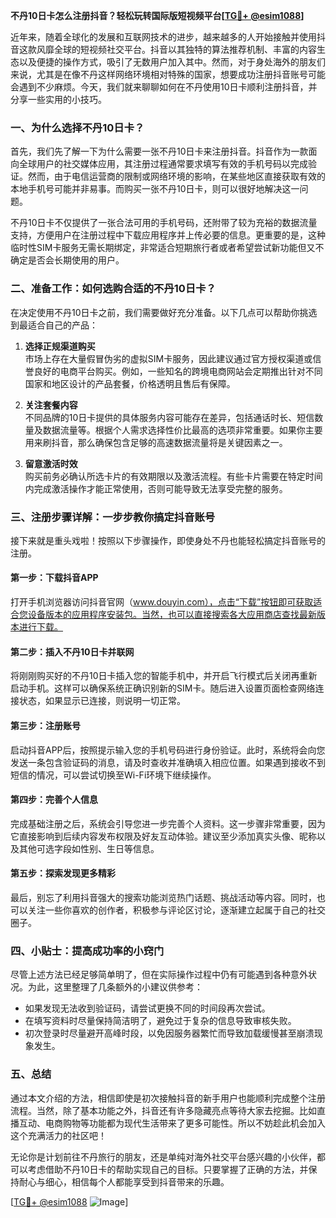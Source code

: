 **不丹10日卡怎么注册抖音？轻松玩转国际版短视频平台[[TG💪+ @esim1088](https://t.me/s/esim1088)]**

近年来，随着全球化的发展和互联网技术的进步，越来越多的人开始接触并使用抖音这款风靡全球的短视频社交平台。抖音以其独特的算法推荐机制、丰富的内容生态以及便捷的操作方式，吸引了无数用户加入其中。然而，对于身处海外的朋友们来说，尤其是在像不丹这样网络环境相对特殊的国家，想要成功注册抖音账号可能会遇到不少麻烦。今天，我们就来聊聊如何在不丹使用10日卡顺利注册抖音，并分享一些实用的小技巧。

### 一、为什么选择不丹10日卡？

首先，我们先了解一下为什么需要一张不丹10日卡来注册抖音。抖音作为一款面向全球用户的社交媒体应用，其注册过程通常要求填写有效的手机号码以完成验证。然而，由于电信运营商的限制或网络环境的影响，在某些地区直接获取有效的本地手机号可能并非易事。而购买一张不丹10日卡，则可以很好地解决这一问题。

不丹10日卡不仅提供了一张合法可用的手机号码，还附带了较为充裕的数据流量支持，方便用户在注册过程中下载应用程序并上传必要的信息。更重要的是，这种临时性SIM卡服务无需长期绑定，非常适合短期旅行者或者希望尝试新功能但又不确定是否会长期使用的用户。

### 二、准备工作：如何选购合适的不丹10日卡？

在决定使用不丹10日卡之前，我们需要做好充分准备。以下几点可以帮助你挑选到最适合自己的产品：

1. **选择正规渠道购买**  
   市场上存在大量假冒伪劣的虚拟SIM卡服务，因此建议通过官方授权渠道或信誉良好的电商平台购买。例如，一些知名的跨境电商网站会定期推出针对不同国家和地区设计的产品套餐，价格透明且售后有保障。

2. **关注套餐内容**  
   不同品牌的10日卡提供的具体服务内容可能存在差异，包括通话时长、短信数量及数据流量等。根据个人需求选择性价比最高的选项非常重要。如果你主要用来刷抖音，那么确保包含足够的高速数据流量将是关键因素之一。

3. **留意激活时效**  
   购买前务必确认所选卡片的有效期限以及激活流程。有些卡片需要在特定时间内完成激活操作才能正常使用，否则可能导致无法享受完整的服务。

### 三、注册步骤详解：一步步教你搞定抖音账号

接下来就是重头戏啦！按照以下步骤操作，即使身处不丹也能轻松搞定抖音账号的注册。

#### 第一步：下载抖音APP
打开手机浏览器访问抖音官网（www.douyin.com），点击“下载”按钮即可获取适合您设备版本的应用程序安装包。当然，也可以直接搜索各大应用商店查找最新版本进行下载。

#### 第二步：插入不丹10日卡并联网
将刚刚购买好的不丹10日卡插入您的智能手机中，并开启飞行模式后关闭再重新启动手机。这样可以确保系统正确识别新的SIM卡。随后进入设置页面检查网络连接状态，如果显示已连接，则说明一切正常。

#### 第三步：注册账号
启动抖音APP后，按照提示输入您的手机号码进行身份验证。此时，系统将会向您发送一条包含验证码的消息，请及时查收并准确填入相应位置。如果遇到接收不到短信的情况，可以尝试切换至Wi-Fi环境下继续操作。

#### 第四步：完善个人信息
完成基础注册之后，系统会引导您进一步完善个人资料。这一步骤非常重要，因为它直接影响到后续内容发布权限及好友互动体验。建议至少添加真实头像、昵称以及其他可选字段如性别、生日等信息。

#### 第五步：探索发现更多精彩
最后，别忘了利用抖音强大的搜索功能浏览热门话题、挑战活动等内容。同时，也可以关注一些你喜欢的创作者，积极参与评论区讨论，逐渐建立起属于自己的社交圈子。

### 四、小贴士：提高成功率的小窍门

尽管上述方法已经足够简单明了，但在实际操作过程中仍有可能遇到各种意外状况。为此，这里整理了几条额外的小建议供参考：

- 如果发现无法收到验证码，请尝试更换不同的时间段再次尝试。
- 在填写资料时尽量保持简洁明了，避免过于复杂的信息导致审核失败。
- 初次登录时尽量避开高峰时段，以免因服务器繁忙而导致加载缓慢甚至崩溃现象发生。

### 五、总结

通过本文介绍的方法，相信即使是初次接触抖音的新手用户也能顺利完成整个注册流程。当然，除了基本功能之外，抖音还有许多隐藏亮点等待大家去挖掘。比如直播互动、电商购物等功能都为现代生活带来了更多可能性。所以不妨趁此机会加入这个充满活力的社区吧！

无论你是计划前往不丹旅行的朋友，还是单纯对海外社交平台感兴趣的小伙伴，都可以考虑借助不丹10日卡的帮助实现自己的目标。只要掌握了正确的方法，并保持耐心与细心，相信每个人都能享受到抖音带来的乐趣。

[[TG💪+ @esim1088](https://t.me/s/esim1088) ![Image](https://i.postimg.cc/4NQfJmqS/Snipaste-2025-05-13-00-14-12.png)]